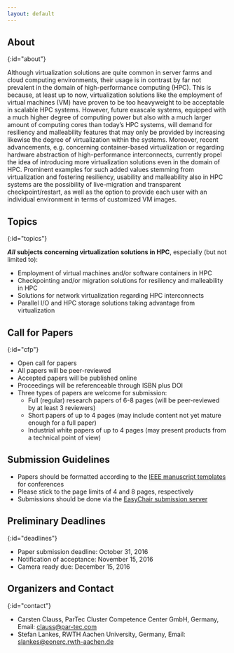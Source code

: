 ```yaml
---
layout: default
---
```


## About
{:id="about"}

Although virtualization solutions are quite common in server farms and cloud computing environments, their usage is in contrast by far not prevalent in the domain of high-performance computing (HPC).
This is because, at least up to now, virtualization solutions like the employment of virtual machines (VM) have proven to be too heavyweight to be acceptable in scalable HPC systems.
However, future exascale systems, equipped with a much higher degree of computing power but also with a much larger amount of computing cores than today’s HPC systems, will demand for resiliency and malleability features that may only be provided by increasing likewise the degree of virtualization within the systems.
Moreover, recent advancements, e.g. concerning container-based virtualization or regarding hardware abstraction of high-performance interconnects, currently propel the idea of introducing more virtualization solutions even in the domain of HPC.
Prominent examples for such added values stemming from virtualization and fostering resiliency, usability and malleability also in HPC systems are the possibility of live-migration and transparent checkpoint/restart, as well as the option to provide each user with an individual environment in terms of customized VM images.


## Topics
{:id="topics"}

___All___ __subjects concerning virtualization solutions in HPC__, especially (but not limited to):

* Employment of virtual machines and/or software containers in HPC
* Checkpointing and/or migration solutions for resiliency and malleability in HPC
* Solutions for network virtualization regarding HPC interconnects
* Parallel I/O and HPC storage solutions taking advantage from virtualization

## Call for Papers
{:id="cfp"}

* Open call for papers
* All papers will be peer-reviewed
* Accepted papers will be published online
* Proceedings will be referenceable through ISBN plus DOI
* Three types of papers are welcome for submission:
  * Full (regular) research papers of 6-8 pages (will be peer-reviewed by at least 3 reviewers)
  * Short papers of up to 4 pages (may include content not yet mature enough for a full paper)
  * Industrial white papers of up to 4 pages (may present products from a technical point of view)

## Submission Guidelines

* Papers should be formatted according to the [IEEE manuscript templates](http://www.ieee.org/conferences_events/conferences/publishing/templates.html) for conferences
* Please stick to the page limits of 4 and 8 pages, respectively
* Submissions should be done via the [EasyChair submission server](https://easychair.org/conferences/?conf=visorhpc2017)

## Preliminary Deadlines
{:id="deadlines"}

* Paper submission deadline:		October 31, 2016
* Notification of acceptance:		November 15, 2016
* Camera ready due:			December 15, 2016


## Organizers and Contact
{:id="contact"}

* Carsten Clauss, ParTec Cluster Competence Center GmbH, Germany, Email: <clauss@par-tec.com>
* Stefan Lankes, RWTH Aachen University, Germany, Email: <slankes@eonerc.rwth-aachen.de>

